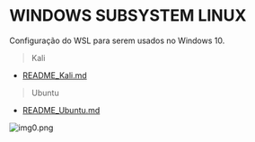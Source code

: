 # WINDOWS SUBSYSTEM LINUX

Configuração do WSL para serem usados no Windows 10.

> Kali
- [README_Kali.md](README_Kali.md)

> Ubuntu
- [README_Ubuntu.md](README_Ubuntu.md)

![img0.png](https://www.kali.org/docs/wsl/win-kex/win-kex-sl.png)
